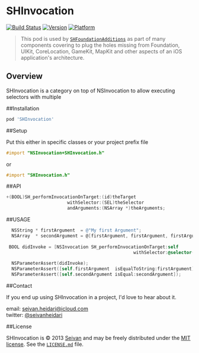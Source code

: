 # SHInvocation

[![Build Status](https://travis-ci.org/seivan/SHInvocation.png?branch=master)](https://travis-ci.org/seivan/SHInvocation)
[![Version](http://cocoapod-badges.herokuapp.com/v/SHInvocation/badge.png)](http://cocoadocs.org/docsets/SHInvocation)
[![Platform](http://cocoapod-badges.herokuapp.com/p/SHInvocation/badge.png)](http://cocoadocs.org/docsets/SHInvocation)

> This pod is used by [`SHFoundationAdditions`](https://github.com/seivan/SHFoundationAdditions) as part of many components covering to plug the holes missing from Foundation, UIKit, CoreLocation, GameKit, MapKit and other aspects of an iOS application's architecture.

Overview
--------

SHInvocation is a category on top of NSInvocation to allow executing selectors with multiple 

##Installation

```ruby
pod 'SHInvocation'
```


##Setup

Put this either in specific classes or your project prefix file

```objective-c
#import "NSInvocation+SHInvocation.h"
```

or

```objective-c
#import "SHInvocation.h"
```

##API


```objective-c
+(BOOL)SH_performInvocationOnTarget:(id)theTarget
                       withSelector:(SEL)theSelector
                       andArguments:(NSArray *)theArguments;
```

##USAGE

```objective-c
  NSString * firstArgument  = @"My first Argument";
  NSArray  * secondArgument = @[firstArgument, firstArgument, firstArgument];
  
 BOOL didInvoke = [NSInvocation SH_performInvocationOnTarget:self 
                                                withSelector:@selector(passTheFirstArgument:passTheSecondArgument:) andArguments:@[firstArgument, secondArgument]];
  
  NSParameterAssert(didInvoke);
  NSParameterAssert([self.firstArgument  isEqualToString:firstArgument]);
  NSParameterAssert([self.secondArgument isEqual:secondArgument]);

``` 


##Contact


If you end up using SHInvocation in a project, I'd love to hear about it.

email: [seivan.heidari@icloud.com](mailto:seivan.heidari@icloud.com)  
twitter: [@seivanheidari](https://twitter.com/seivanheidari)

##License

SHInvocation is © 2013 [Seivan](http://www.github.com/seivan) and may be freely
distributed under the [MIT license](http://opensource.org/licenses/MIT).
See the [`LICENSE.md`](https://github.com/seivan/SHInvocation/blob/master/LICENSE.md) file.